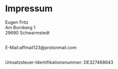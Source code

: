 <h1>Impressum</h1>

<p>Eugen Fritz
<br>Am Bornberg 1
<br>29690 Schwarmstedt</p>
<br>E-Mail:affmail123@protonmail.com</p>
<br>Umsatzsteuer-Identifikationsnummer: DE327468643</p>
